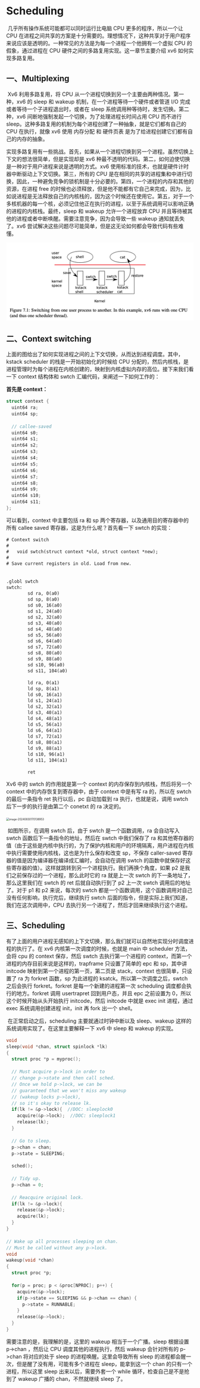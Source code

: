 # Scheduling

​	几乎所有操作系统可能都可以同时运行比电脑 CPU 更多的程序，所以一个让 CPU 在进程之间共享的方案是十分需要的。理想情况下，这种共享对于用户程序来说应该是透明的。一种常见的方法是为每一个进程一个他拥有一个虚拟 CPU 的假象，通过进程在 CPU 硬件之间的多路复用实现。这一章节主要介绍 xv6 如何实现多路复用。

## 一、Multiplexing

​	Xv6 利用多路复用，将 CPU 从一个进程切换到另一个主要由两种情况。第一种，xv6 的 sleep 和 wakeup 机制，在一个进程等待一个硬件或者管道 I/O 完成或者等待一个子进程退出时，或者在 sleep 系统调用种等待时，发生切换。第二种，xv6 间断地强制发起一个切换，为了处理进程长时间占用 CPU 而不进行 sleep。这种多路复用的机制为每个进程创建了一种抽象，就是它们都有自己的 CPU 在执行，就像 xv6 使用 内存分配 和 硬件页表 是为了给进程创建它们都有自己的内存的抽象。

​	实现多路复用有一些挑战。首先，如果从一个进程切换到另一个进程。虽然切换上下文的想法很简单，但是实现却是 xv6 种最不透明的代码。第二，如何迫使切换是一种对于用户进程来说是透明的方式。xv6 使用标准的技术，也就是硬件计时器中断驱动上下文切换。第三，所有的 CPU 是在相同的共享的进程集和中进行切换，因此，一种避免竞争的锁机制是十分必要的。第四，一个进程的内存和其他的资源，在进程 free 的时候也必须释放，但是他不能都有它自己来完成，因为，比如说进程是无法释放自己的内核栈的，因为这个时候还在使用它。第五，对于一个多核机器的每一个核，必须记住他正在执行的进程，以至于系统调用可以影响正确的进程的内核栈。最终，sleep 和 wakeup 允许一个进程放弃 CPU 并且等待被其他的进程或者中断唤醒。需要注意竞争，因为会导致一些 wakeup 通知就丢失了。xv6 尝试解决这些问题尽可能简单，但是这无论如何都会导致代码有些难懂。

![image-20240830164323051](https://raw.githubusercontent.com/charming-c/image-host/master/img/image-20240830164323051.png)

## 二、Context switching

上面的图给出了如何实现进程之间的上下文切换，从而达到进程调度。其中，kstack scheduler 的栈是一开始初始化的时候给 CPU 分配的，然后内核栈，是进程管理时为每个进程在内核创建的，映射到内核虚拟内存的高位。接下来我们看一下 context 结构体和 swtch 汇编代码，来阐述一下如何工作的：

**首先是 context：**

```c
struct context {
  uint64 ra;
  uint64 sp;

  // callee-saved
  uint64 s0;
  uint64 s1;
  uint64 s2;
  uint64 s3;
  uint64 s4;
  uint64 s5;
  uint64 s6;
  uint64 s7;
  uint64 s8;
  uint64 s9;
  uint64 s10;
  uint64 s11;
};
```

可以看到，context 中主要包括 ra 和 sp 两个寄存器，以及通用目的寄存器中的所有 callee saved 寄存器，这是为什么呢？首先看一下 swtch 的实现：

```assembly
# Context switch
#
#   void swtch(struct context *old, struct context *new);
# 
# Save current registers in old. Load from new.	


.globl swtch
swtch:
        sd ra, 0(a0)
        sd sp, 8(a0)
        sd s0, 16(a0)
        sd s1, 24(a0)
        sd s2, 32(a0)
        sd s3, 40(a0)
        sd s4, 48(a0)
        sd s5, 56(a0)
        sd s6, 64(a0)
        sd s7, 72(a0)
        sd s8, 80(a0)
        sd s9, 88(a0)
        sd s10, 96(a0)
        sd s11, 104(a0)

        ld ra, 0(a1)
        ld sp, 8(a1)
        ld s0, 16(a1)
        ld s1, 24(a1)
        ld s2, 32(a1)
        ld s3, 40(a1)
        ld s4, 48(a1)
        ld s5, 56(a1)
        ld s6, 64(a1)
        ld s7, 72(a1)
        ld s8, 80(a1)
        ld s9, 88(a1)
        ld s10, 96(a1)
        ld s11, 104(a1)
        
        ret

```

Xv6 中的 swtch 的作用就是第一个 context 的内存保存到内核栈，然后将另一个 context 中的内存恢复到寄存器中，由于 context 中是有写 ra 的，所以在 swtch 的最后一条指令 ret 执行以后，pc 自动加载到 ra 执行，也就是说，调用 swtch 后下一步的执行是由第二个 conetxt 的 ra 决定的。

<img src="/Users/charming/Library/Application Support/typora-user-images/image-20240830170138953.png" alt="image-20240830170138953" style="zoom:50%;" />

​	如图所示，在调用 swtch 后，由于 swtch 是一个函数调用，ra 会自动写入 swtch 函数后下一条指令的地址，然后在 swtch 中我们保存了 ra 和其他寄存器的值（由于这些是内核中执行的，为了保护内核和用户的环境隔离，用户进程在内核中执行需要使用内核栈，这也是为什么保存和改变 sp，不保存 caller-saved 寄存器的值是因为编译器在编译成汇编时，会自动在调用 swtch 的函数中就保存好这些寄存器的值）。这样就跳转到另一个进程执行。我们再换个角度，如果 p2 是我们之前保存过的一个进程，那么此时它的 ra 就是上一次 swtch 的下一条地址了，那么这里我们在 swtch 的 ret 后就自动执行到了 p2 上一次 swtch 调用后的地址了。对于 p1 和 p2 来说，每次的 swtch 都是一个函数调用，这个函数调用对自己没有任何影响，执行完后，继续执行 swtch 后面的指令，但是实际上我们知道，我们在这次调用中，CPU 去执行另一个进程了，然后才回来继续执行这个进程。

## 三、Scheduling

​	有了上面的用户进程无感知的上下文切换，那么我们就可以自然地实现分时调度进程的执行了。在 xv6 内核第一次调度的时候，也就是 main 中 scheduler 方法，会将 cpu 的 context 保存，然后 swtch 去执行第一个进程的 context，而第一个进程的内存目前来说是这样的，trapframe 只设置了简单的 epc 和 sp，其中讲 initcode 映射到第一个进程的第一页，第二页是 stack，context 也很简单，只设置了 ra 为 forkret 函数，sp 为此进程的 ksatck。所以第一次调度之后，swtch 之后会执行 forkret。forkret 是每一个新建的进程第一次 scheduling 调度都会执行的地方。forkret 调用 usertrapret 回到用户态，并且 epc 之前设置为 0，所以这个时候开始从头开始执行 initcode，然后 initcode 中就是 exec init 进程，通过 exec 系统调用创建进程 init，init 再 fork 出一个 shell。

​	在正常启动之后，scheduling 主要就通过时钟中断以及 sleep、wakeup 这样的系统调用实现了。在这里主要解释一下 xv6 中 sleep 和 wakeup 的实现。

```c
void
sleep(void *chan, struct spinlock *lk)
{
  struct proc *p = myproc();
  
  // Must acquire p->lock in order to
  // change p->state and then call sched.
  // Once we hold p->lock, we can be
  // guaranteed that we won't miss any wakeup
  // (wakeup locks p->lock),
  // so it's okay to release lk.
  if(lk != &p->lock){  //DOC: sleeplock0
    acquire(&p->lock);  //DOC: sleeplock1
    release(lk);
  }

  // Go to sleep.
  p->chan = chan;
  p->state = SLEEPING;

  sched();

  // Tidy up.
  p->chan = 0;

  // Reacquire original lock.
  if(lk != &p->lock){
    release(&p->lock);
    acquire(lk);
  }
}

// Wake up all processes sleeping on chan.
// Must be called without any p->lock.
void
wakeup(void *chan)
{
  struct proc *p;

  for(p = proc; p < &proc[NPROC]; p++) {
    acquire(&p->lock);
    if(p->state == SLEEPING && p->chan == chan) {
      p->state = RUNNABLE;
    }
    release(&p->lock);
  }
}
```

需要注意的是，我理解的是，这里的 wakeup 相当于一个广播。sleep 根据设置 p->chan ，然后让 CPU 调度其他的进程执行，然后 wakeup 会针对所有的 p->chan 将对应的处于 sleep 的进程唤醒。这里会导致所有 sleep 的进程都会醒一次，但是醒了没有用，可能有多个进程在 sleep，能拿到这一个 chan 的只有一个进程，所以这里 sleep 出来以后，需要外套一个 while 循环，检查自己是不是抢到了 wakeup 广播的 chan，不然就继续 sleep 了。